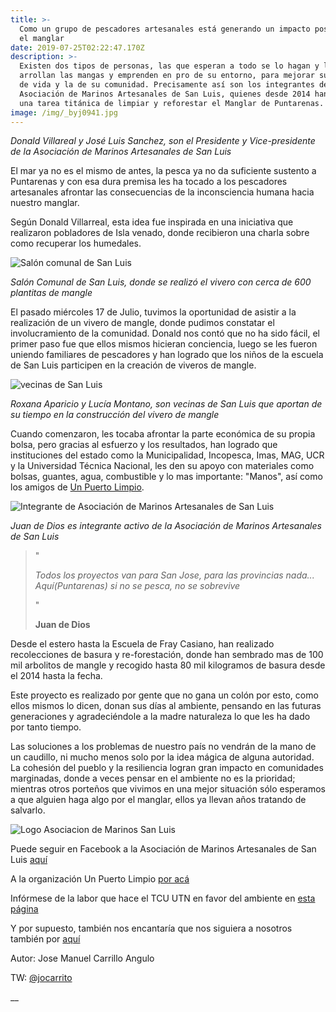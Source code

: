 ```yaml
---
title: >-
  Como un grupo de pescadores artesanales está generando un impacto positivo en
  el manglar
date: 2019-07-25T02:22:47.170Z
description: >-
  Existen dos tipos de personas, las que esperan a todo se lo hagan y las que se
  arrollan las mangas y emprenden en pro de su entorno, para mejorar su calidad
  de vida y la de su comunidad. Precisamente así son los integrantes de la
  Asociación de Marinos Artesanales de San Luis, quienes desde 2014 han empezado
  una tarea titánica de limpiar y reforestar el Manglar de Puntarenas.
image: /img/_byj0941.jpg
---
```

_Donald Villareal y José Luis Sanchez, son el Presidente y Vice-presidente de la Asociación de Marinos Artesanales de San Luis_

El mar ya no es el mismo de antes, la pesca ya no da suficiente sustento a Puntarenas y con esa dura premisa les ha tocado a los pescadores artesanales afrontar las consecuencias de la inconsciencia humana hacia nuestro manglar.

Según Donald Villarreal, esta idea fue inspirada en una iniciativa que realizaron pobladores de Isla venado, donde recibieron una charla sobre como recuperar los humedales.

![Salón comunal de San Luis](/img/salon-san-luis.jpg "Vivero en Salón Comunal de San Luis")

_Salón Comunal de San Luis, donde se realizó el vivero con cerca de 600 plantitas de mangle_

El pasado miércoles 17 de Julio, tuvimos la oportunidad de asistir a la realización de un vivero de mangle, donde pudimos constatar el involucramiento de la comunidad. Donald nos contó que no ha sido fácil, el primer paso fue que ellos mismos hicieran conciencia, luego se les fueron uniendo familiares de pescadores y han logrado que los niños de la escuela de San Luis participen en la creación de viveros de mangle. 

![vecinas de San Luis](/img/vecinas.jpg "Vecinas de San Luis ayudando en el vivero de mangle")

_Roxana Aparicio y Lucía Montano, son vecinas de San Luis que aportan de su tiempo en la construcción del vivero de mangle_

Cuando comenzaron, les tocaba afrontar la parte económica de su propia bolsa, pero gracias al esfuerzo y los resultados, han logrado que instituciones del estado como la Municipalidad, Incopesca, Imas, MAG, UCR y la Universidad Técnica Nacional, les den su apoyo con materiales como bolsas, guantes, agua, combustible y lo mas importante: "Manos", así como los amigos de [Un Puerto Limpio](https://www.facebook.com/UnPuertoLimpio).

![Integrante de Asociación de Marinos Artesanales de San Luis](/img/juan-de-dios.jpg "Juan de Dios, Integrante de Asociación de Marinos Artesanales de San Luis")

_Juan de Dios es integrante activo de la Asociación de Marinos Artesanales de San Luis_

> "
>
> _Todos los proyectos van para San Jose, para las provincias nada... Aquí(Puntarenas) si no se pesca, no se sobrevive_
>
> " 
>
> **Juan de Dios**

Desde el estero hasta la Escuela de Fray Casiano, han realizado recolecciones de basura y re-forestación, donde han sembrado mas de 100 mil arbolitos de mangle y recogido hasta 80 mil kilogramos de basura desde el 2014 hasta la fecha.

Este proyecto es realizado por gente que no gana un colón por esto, como ellos mismos lo dicen, donan sus días al ambiente, pensando en las futuras generaciones y agradeciéndole a la madre naturaleza lo que les ha dado por tanto tiempo.

Las soluciones a los problemas de nuestro país no vendrán de la mano de un caudillo, ni mucho menos solo por la idea mágica de alguna autoridad. La cohesión del pueblo y la resiliencia logran gran impacto en comunidades marginadas, donde a veces pensar en el ambiente no es la prioridad; mientras otros porteños que vivimos en una mejor situación sólo esperamos a que alguien haga algo por el manglar, ellos ya llevan años tratando de salvarlo.

![Logo Asociacion de Marinos San Luis](/img/marinos.jpg "Asociación de Marinos San Luis, Puntarenas")

Puede seguir en Facebook a la Asociación de Marinos Artesanales de San Luis [aquí](https://www.facebook.com/asopescadoresslp)

A la organización Un Puerto Limpio [por acá](https://www.facebook.com/UnPuertoLimpio)

Infórmese de la labor que hace el TCU UTN en favor del ambiente en [esta página](https://www.facebook.com/tcusedepacificoutn)

Y por supuesto, también nos encantaría que nos siguiera a nosotros también por [aquí](https://www.facebook.com/manglarpuntarenas)

Autor: Jose Manuel Carrillo Angulo

TW: [@jocarrito](https://twitter.com/jocarrito)

__
